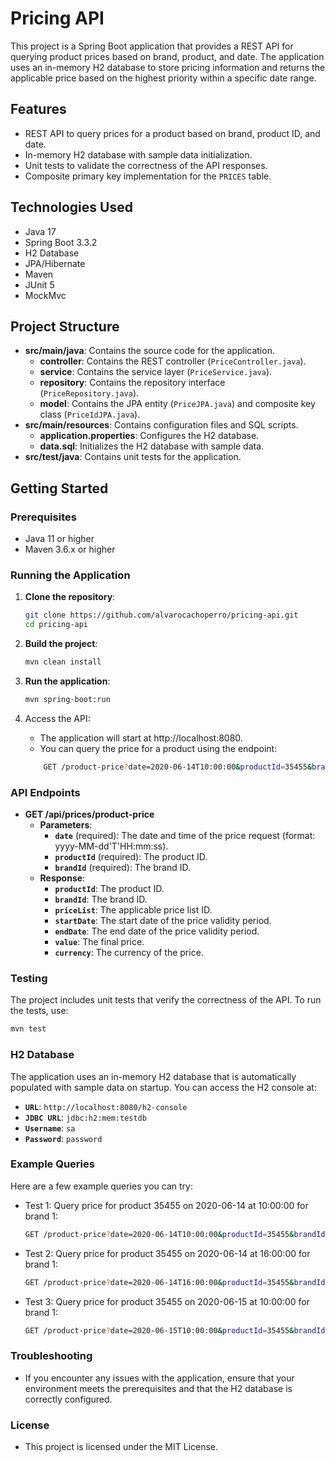 # Pricing API

This project is a Spring Boot application that provides a REST API for querying product prices based on brand, product, and date. The application uses an in-memory H2 database to store pricing information and returns the applicable price based on the highest priority within a specific date range.

## Features

- REST API to query prices for a product based on brand, product ID, and date.
- In-memory H2 database with sample data initialization.
- Unit tests to validate the correctness of the API responses.
- Composite primary key implementation for the `PRICES` table.

## Technologies Used

- Java 17
- Spring Boot 3.3.2
- H2 Database
- JPA/Hibernate
- Maven
- JUnit 5
- MockMvc

## Project Structure

- **src/main/java**: Contains the source code for the application.
    - **controller**: Contains the REST controller (`PriceController.java`).
    - **service**: Contains the service layer (`PriceService.java`).
    - **repository**: Contains the repository interface (`PriceRepository.java`).
    - **model**: Contains the JPA entity (`PriceJPA.java`) and composite key class (`PriceIdJPA.java`).
- **src/main/resources**: Contains configuration files and SQL scripts.
    - **application.properties**: Configures the H2 database.
    - **data.sql**: Initializes the H2 database with sample data.
- **src/test/java**: Contains unit tests for the application.

## Getting Started

### Prerequisites

- Java 11 or higher
- Maven 3.6.x or higher

### Running the Application

1. **Clone the repository**:
   ```bash
   git clone https://github.com/alvarocachoperro/pricing-api.git
   cd pricing-api
   ```
   
2. **Build the project**:
    ```bash
    mvn clean install
    ```

3. **Run the application**:
    ```bash
    mvn spring-boot:run
    ```

4. Access the API:
    - The application will start at http://localhost:8080.
    - You can query the price for a product using the endpoint:
    ```bash
        GET /product-price?date=2020-06-14T10:00:00&productId=35455&brandId=1
    ```
### API Endpoints
 - **GET /api/prices/product-price** 
     - **Parameters**:
       - **`date`** (required): The date and time of the price request (format: yyyy-MM-dd'T'HH:mm:ss).
       - **`productId`** (required): The product ID.
       - **`brandId`** (required): The brand ID.
     - **Response**:
        - **`productId`**: The product ID.
        - **`brandId`**: The brand ID.
        - **`priceList`**: The applicable price list ID.
        - **`startDate`**: The start date of the price validity period.
        - **`endDate`**: The end date of the price validity period.
        - **`value`**: The final price.
        - **`currency`**: The currency of the price.

### Testing
The project includes unit tests that verify the correctness of the API. To run the tests, use:
```bash
mvn test
```

### H2 Database
The application uses an in-memory H2 database that is automatically populated with sample data on startup. You can access the H2 console at:
- **`URL`**: `http://localhost:8080/h2-console`
- **`JDBC URL`**: `jdbc:h2:mem:testdb`
- **`Username`**: `sa`
- **`Password`**: `password`

### Example Queries
Here are a few example queries you can try:

- Test 1: Query price for product 35455 on 2020-06-14 at 10:00:00 for brand 1:
    ```bash
    GET /product-price?date=2020-06-14T10:00:00&productId=35455&brandId=1
    ```
- Test 2: Query price for product 35455 on 2020-06-14 at 16:00:00 for brand 1:
    ```bash
    GET /product-price?date=2020-06-14T16:00:00&productId=35455&brandId=1
    ```
- Test 3: Query price for product 35455 on 2020-06-15 at 10:00:00 for brand 1:
    ```bash
    GET /product-price?date=2020-06-15T10:00:00&productId=35455&brandId=1
    ```
### Troubleshooting
- If you encounter any issues with the application, ensure that your environment meets the prerequisites and that the H2 database is correctly configured.


### License
- This project is licensed under the MIT License.
